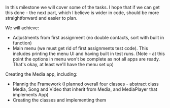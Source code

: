In this milestone we will cover some of the tasks.
I hope that if we can get this done - the next part, which I believe is wider in code, should be more straightforward and easier to plan.

We will achieve:

- Adjustments from first assignment (no double contacts, sort with built in function)
- Main menu (we must get rid of first assignments test code). This includes printing the menu UI and having built in test runs.
  (Note - at this point the options in menu won't be complete as not all apps are ready. That's okay, at least we'll have the menu set up)

Creating the Media app, including:
- Plannig the Framework (I planned overall four classes - abstract class Media, Song and Video that inherit from Media, and MediaPlayer that implements App)
- Creating the classes and implementing them
